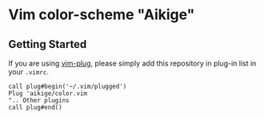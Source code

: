 # Vim color-scheme "Aikige"

## Getting Started

If you are using [vim-plug](https://github.com/junegunn/vim-plug),
please simply add this repository in plug-in list in your `.vimrc`.

```vim
call plug#begin('~/.vim/plugged')
Plug 'aikige/color.vim
".. Other plugins
call plug#end()
```
